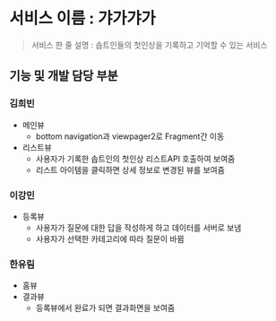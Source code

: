 # 서비스 이름 : 갸가갸가
> 서비스 한 줄 설명 : 솝트인들의 첫인상을 기록하고 기억할 수 있는 서비스

## 기능 및 개발 담당 부분
### 김희빈
- 메인뷰
  - bottom navigation과 viewpager2로 Fragment간 이동
- 리스트뷰
  - 사용자가 기록한 솝트인의 첫인상 리스트API 호출하여 보여줌
  - 리스트 아이템을 클릭하면 상세 정보로 변경된 뷰를 보여줌
 
### 이강민
- 등록뷰
  - 사용자가 질문에 대한 답을 작성하게 하고 데이터를 서버로 보냄
  - 사용자가 선택한 카테고리에 따라 질문이 바뀜

### 한유림
- 홈뷰
- 결과뷰
  - 등록뷰에서 완료가 되면 결과화면을 보여줌
